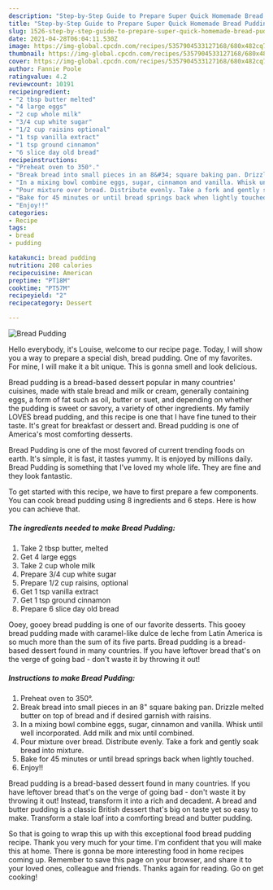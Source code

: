 ```yaml
---
description: "Step-by-Step Guide to Prepare Super Quick Homemade Bread Pudding"
title: "Step-by-Step Guide to Prepare Super Quick Homemade Bread Pudding"
slug: 1526-step-by-step-guide-to-prepare-super-quick-homemade-bread-pudding
date: 2021-04-28T06:04:11.530Z
image: https://img-global.cpcdn.com/recipes/5357904533127168/680x482cq70/bread-pudding-recipe-main-photo.jpg
thumbnail: https://img-global.cpcdn.com/recipes/5357904533127168/680x482cq70/bread-pudding-recipe-main-photo.jpg
cover: https://img-global.cpcdn.com/recipes/5357904533127168/680x482cq70/bread-pudding-recipe-main-photo.jpg
author: Fannie Poole
ratingvalue: 4.2
reviewcount: 10191
recipeingredient:
- "2 tbsp butter melted"
- "4 large eggs"
- "2 cup whole milk"
- "3/4 cup white sugar"
- "1/2 cup raisins optional"
- "1 tsp vanilla extract"
- "1 tsp ground cinnamon"
- "6 slice day old bread"
recipeinstructions:
- "Preheat oven to 350°."
- "Break bread into small pieces in an 8&#34; square baking pan. Drizzle melted butter on top of bread and if desired garnish with raisins."
- "In a mixing bowl combine eggs, sugar, cinnamon and vanilla. Whisk until well incorporated. Add milk and mix until combined."
- "Pour mixture over bread. Distribute evenly. Take a fork and gently soak  bread into mixture."
- "Bake for 45 minutes or until bread springs back when lightly touched."
- "Enjoy!!"
categories:
- Recipe
tags:
- bread
- pudding

katakunci: bread pudding 
nutrition: 208 calories
recipecuisine: American
preptime: "PT18M"
cooktime: "PT57M"
recipeyield: "2"
recipecategory: Dessert

---
```



![Bread Pudding](https://img-global.cpcdn.com/recipes/5357904533127168/680x482cq70/bread-pudding-recipe-main-photo.jpg)

Hello everybody, it's Louise, welcome to our recipe page. Today, I will show you a way to prepare a special dish, bread pudding. One of my favorites. For mine, I will make it a bit unique. This is gonna smell and look delicious.

Bread pudding is a bread-based dessert popular in many countries&#39; cuisines, made with stale bread and milk or cream, generally containing eggs, a form of fat such as oil, butter or suet, and depending on whether the pudding is sweet or savory, a variety of other ingredients. My family LOVES bread pudding, and this recipe is one that I have fine tuned to their taste. It&#39;s great for breakfast or dessert and. Bread pudding is one of America&#39;s most comforting desserts.

Bread Pudding is one of the most favored of current trending foods on earth. It's simple, it is fast, it tastes yummy. It is enjoyed by millions daily. Bread Pudding is something that I've loved my whole life. They are fine and they look fantastic.


To get started with this recipe, we have to first prepare a few components. You can cook bread pudding using 8 ingredients and 6 steps. Here is how you can achieve that.

<!--inarticleads1-->

##### The ingredients needed to make Bread Pudding:

1. Take 2 tbsp butter, melted
1. Get 4 large eggs
1. Take 2 cup whole milk
1. Prepare 3/4 cup white sugar
1. Prepare 1/2 cup raisins, optional
1. Get 1 tsp vanilla extract
1. Get 1 tsp ground cinnamon
1. Prepare 6 slice day old bread


Ooey, gooey bread pudding is one of our favorite desserts. This gooey bread pudding made with caramel-like dulce de leche from Latin America is so much more than the sum of its five parts. Bread pudding is a bread-based dessert found in many countries. If you have leftover bread that&#39;s on the verge of going bad - don&#39;t waste it by throwing it out! 

<!--inarticleads2-->

##### Instructions to make Bread Pudding:

1. Preheat oven to 350°.
1. Break bread into small pieces in an 8&#34; square baking pan. Drizzle melted butter on top of bread and if desired garnish with raisins.
1. In a mixing bowl combine eggs, sugar, cinnamon and vanilla. Whisk until well incorporated. Add milk and mix until combined.
1. Pour mixture over bread. Distribute evenly. Take a fork and gently soak  bread into mixture.
1. Bake for 45 minutes or until bread springs back when lightly touched.
1. Enjoy!!


Bread pudding is a bread-based dessert found in many countries. If you have leftover bread that&#39;s on the verge of going bad - don&#39;t waste it by throwing it out! Instead, transform it into a rich and decadent. A bread and butter pudding is a classic British dessert that&#39;s big on taste yet so easy to make. Transform a stale loaf into a comforting bread and butter pudding. 

So that is going to wrap this up with this exceptional food bread pudding recipe. Thank you very much for your time. I'm confident that you will make this at home. There is gonna be more interesting food in home recipes coming up. Remember to save this page on your browser, and share it to your loved ones, colleague and friends. Thanks again for reading. Go on get cooking!
